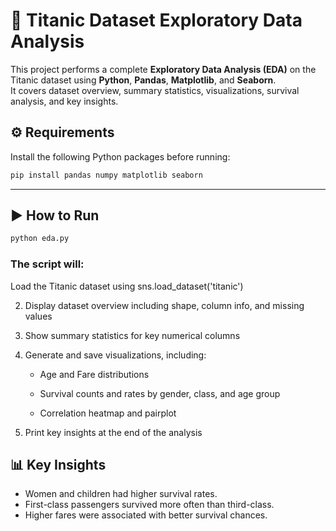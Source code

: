 # 🧭 Titanic Dataset Exploratory Data Analysis

This project performs a complete **Exploratory Data Analysis (EDA)** on the Titanic dataset using **Python**, **Pandas**, **Matplotlib**, and **Seaborn**.  
It covers dataset overview, summary statistics, visualizations, survival analysis, and key insights.

## ⚙️ Requirements

Install the following Python packages before running:

```bash
pip install pandas numpy matplotlib seaborn
```
---
## ▶️ How to Run
```bash
python eda.py
```
### The script will:

 Load the Titanic dataset using sns.load_dataset('titanic')

2. Display dataset overview including shape, column info, and missing values

3. Show summary statistics for key numerical columns

4. Generate and save visualizations, including:

    * Age and Fare distributions

    * Survival counts and rates by gender, class, and age group

    * Correlation heatmap and pairplot

5. Print key insights at the end of the analysis

## 📊 Key Insights
-  Women and children had higher survival rates.
 -   First-class passengers survived more often than third-class.
  -  Higher fares were associated with better survival chances.








